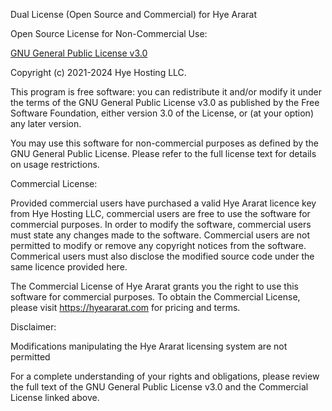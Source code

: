 Dual License (Open Source and Commercial) for Hye Ararat

Open Source License for Non-Commercial Use:

[GNU General Public License v3.0](https://www.gnu.org/licenses/gpl-3.0.en.html)

Copyright (c) 2021-2024 Hye Hosting LLC.

This program is free software: you can redistribute it and/or modify it under the terms of the GNU General Public License v3.0 as published by the Free Software Foundation, either version 3.0 of the License, or (at your option) any later version.

You may use this software for non-commercial purposes as defined by the GNU General Public License. Please refer to the full license text for details on usage restrictions.

Commercial License:

Provided commercial users have purchased a valid Hye Ararat licence key from Hye Hosting LLC, commercial users are free to use the software for commercial purposes. In order to modify the software, commercial users must state any changes made to the software. Commercial users are not permitted to modify or remove any copyright notices from the software. Commerical users must also disclose the modified source code under the same licence provided here.

The Commercial License of Hye Ararat grants you the right to use this software for commercial purposes. To obtain the Commercial License, please visit https://hyeararat.com for pricing and terms.

Disclaimer:

Modifications manipulating the Hye Ararat licensing system are not permitted


For a complete understanding of your rights and obligations, please review the full text of the GNU General Public License v3.0 and the Commercial License linked above.

